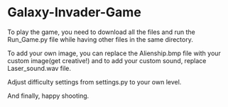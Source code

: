 # Galaxy-Invader-Game

To play the game, you need to download all the files and run the Run_Game.py file while having other files in the same directory.

To add your own image, you can replace the Alienship.bmp file with your custom image(get creative!) and to add your custom sound, replace Laser_sound.wav file.

Adjust difficulty settings from settings.py to your own level.

And finally, happy shooting.
